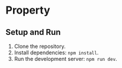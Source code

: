 # Property

## Setup and Run

1. Clone the repository.
2. Install dependencies: `npm install`.
3. Run the development server: `npm run dev`.
